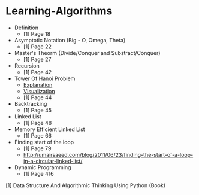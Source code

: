 # Learning-Algorithms

* Definition
  * [1] Page 18
* Asymptotic Notation (Big - O, Omega, Theta)
  * [1] Page 22
* Master's Theorm (Divide/Conquer and Substract/Conquer)
  * [1] Page 27
* Recursion
  * [1] Page 42
* Tower Of Hanoi Problem
  * [Explanation](http://interactivepython.org/runestone/static/pythonds/Recursion/TowerofHanoi.html)
  * [Visualization](http://www.algomation.com/algorithm/towers-hanoi-recursive-visualization)
  * [1] Page 44
* Backtracking
  * [1] Page 45
* Linked List
  * [1] Page 48 
* Memory Efficient Linked List
  * [1] Page 66
* Finding start of the loop
  * [1] Page 79
  * http://umairsaeed.com/blog/2011/06/23/finding-the-start-of-a-loop-in-a-circular-linked-list/
* Dynamic Programming
  * [1] Page 416
  
  
[1] Data Structure And Algorithmic Thinking Using Python (Book)
